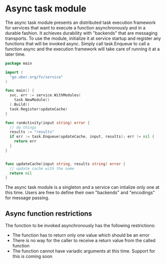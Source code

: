 # Async task module

The async task module presents an distributed task execution framework
for services that want to execute a function asynchronously and in a durable
fashion. It achieves durability with "backends" that are messaging transports.
To use the module, initialize it at service startup and register any functions
that will be invoked async. Simply call task.Enqueue to call a function async
and the execution framework will take care of running it at a later time.

```go
package main

import (
  "go.uber.org/fx/service"
)

func main() {
  svc, err := service.WithModules(
    task.NewModule()
  ).Build()
  task.Register(updateCache)
}

func runActivity(input string) error {
  // do things
  results := "results"
  if err := task.Enqueue(updateCache, input, results); err != nil {
    return err
  }
}


func updateCache(input string, results string) error {
  // update cache with the name
  return nil
}
```

The async task module is a singleton and a service can intialize only one at this time.
Users are free to define their own "backends" and "encodings" for message passing.

## Async function restrictions

The function to be invoked asynchronously has the following restrictions:
* The function has to return only one value which should be an error
* There is no way for the caller to receive a return value from the called
function
* The function cannot have variadic arguments at this time. Support for this
is coming soon